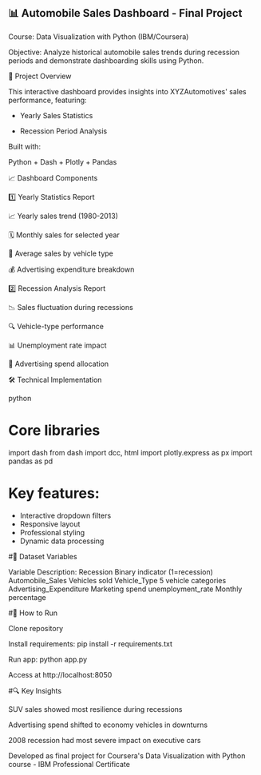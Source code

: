 ## 📊 Automobile Sales Dashboard - Final Project

Course: Data Visualization with Python (IBM/Coursera)

Objective: Analyze historical automobile sales trends during recession periods and demonstrate dashboarding skills using Python.


🚀 Project Overview

This interactive dashboard provides insights into XYZAutomotives' sales performance, featuring:

- Yearly Sales Statistics

- Recession Period Analysis
  

Built with:

Python + Dash + Plotly + Pandas


📈 Dashboard Components

1️⃣ Yearly Statistics Report

  📈 Yearly sales trend (1980-2013)

  🗓️ Monthly sales for selected year

  🚗 Average sales by vehicle type

  💰 Advertising expenditure breakdown

2️⃣ Recession Analysis Report

  📉 Sales fluctuation during recessions

  🔍 Vehicle-type performance

  📊 Unemployment rate impact

  💸 Advertising spend allocation


🛠️ Technical Implementation

python
# Core libraries
import dash
from dash import dcc, html
import plotly.express as px
import pandas as pd

# Key features:
 - Interactive dropdown filters
 - Responsive layout
 - Professional styling
 - Dynamic data processing
   
#📂 Dataset Variables

Variable	Description:
Recession	Binary indicator (1=recession)
Automobile_Sales	Vehicles sold
Vehicle_Type	5 vehicle categories
Advertising_Expenditure	Marketing spend
unemployment_rate	Monthly percentage

#🚦 How to Run

Clone repository

Install requirements: pip install -r requirements.txt

Run app: python app.py

Access at http://localhost:8050


#🔍 Key Insights

SUV sales showed most resilience during recessions

Advertising spend shifted to economy vehicles in downturns

2008 recession had most severe impact on executive cars

Developed as final project for Coursera's Data Visualization with Python course - IBM Professional Certificate
